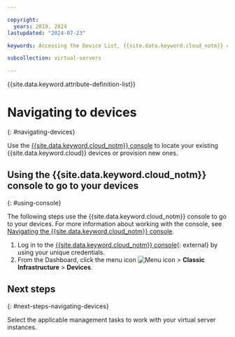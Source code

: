 ```yaml
---

copyright:
  years: 2019, 2024
lastupdated: "2024-07-23"

keywords: Accessing the Device List, {{site.data.keyword.cloud_notm}} console

subcollection: virtual-servers

---
```


{{site.data.keyword.attribute-definition-list}}

# Navigating to devices
{: #navigating-devices}

Use the [{{site.data.keyword.cloud_notm}} console](#using-console) to locate your existing {{site.data.keyword.cloud}} devices or provision new ones.

## Using the {{site.data.keyword.cloud_notm}} console to go to your devices
{: #using-console}

The following steps use the {{site.data.keyword.cloud_notm}} console to go to your devices. For more information about working with the console, see [Navigating the {{site.data.keyword.cloud_notm}} console](/docs/overview?topic=overview-ui#ui).

1. Log in to the [{{site.data.keyword.cloud_notm}} console](https://cloud.ibm.com/){: external} by using your unique credentials.
2. From the Dashboard, click the menu icon ![Menu icon](../../icons/icon_hamburger.svg) > **Classic Infrastructure** > **Devices**.

## Next steps
{: #next-steps-navigating-devices}

Select the applicable management tasks to work with your virtual server instances.
